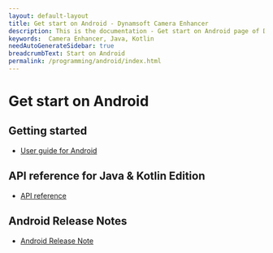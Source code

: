 ```yaml
---
layout: default-layout
title: Get start on Android - Dynamsoft Camera Enhancer
description: This is the documentation - Get start on Android page of Dynamsoft Camera Enhancer.
keywords:  Camera Enhancer, Java, Kotlin
needAutoGenerateSidebar: true
breadcrumbText: Start on Android
permalink: /programming/android/index.html
---
```


# Get start on Android

## Getting started

- [User guide for Android]({{site.android-guide}}guide.html)

## API reference for Java & Kotlin Edition

- [API reference]({{site.android}}api-reference.html)

## Android Release Notes

- [Android Release Note]({{site.android-release-note}})
